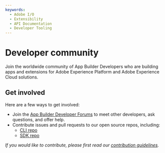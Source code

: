 ```yaml
---
keywords:
  - Adobe I/O
  - Extensibility
  - API Documentation
  - Developer Tooling
---
```


# Developer community

Join the worldwide community of App Builder Developers who are building apps and extensions for Adobe Experience Platform and Adobe Experience Cloud solutions.

## Get involved
 
Here are a few ways to get involved:

* Join the [App Builder Developer Forums](https://experienceleaguecommunities.adobe.com/t5/project-firefly/ct-p/project-firefly) to meet other developers, ask questions, and offer help.
* Contribute issues and pull requests to our open source repos, including:
    * [CLI repo](https://github.com/adobe/aio-cli)
    * [SDK repo]( https://github.com/adobe/aio-sdk)
    
*If you would like to contribute, please first read our [contribution guidelines](../guides/contribution_guides/index.md).* 
        

